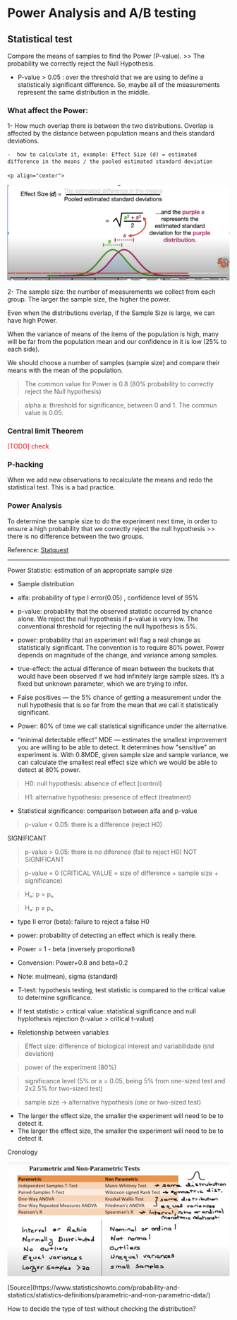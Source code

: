 # Power Analysis and A/B testing

## Statistical test
Compare the means of samples to find the Power (P-value). >> The probability we correctly reject the Null Hypothesis.
- P-value > 0.05 : over the threshold that we are using to define a statistically significant difference. So, maybe all of the measurements represent the same distribution in the middle.

### What affect the Power:

1- How much overlap there is between the two distributions.
Overlap is affected by the distance between population means and theis standard deviations.

    -  how to calculate it, example: Effect Size (d) = estimated difference in the means / the pooled estimated standard deviation

    <p align="center">
<img src = "images/04.png">  <br/>
<p>

2- The sample size: the number of measurements we collect from each group. The larger the sample size, the higher the power.

Even when the distributions overlap, if the Sample Size is large, we can have high Power.

When the variance of means of the items of the population is high, many will be far from the population mean and our confidence in it is low (25% to each side).

We should choose a number of samples (sample size) and compare their means with the mean of the population.

> The common value for Power is 0.8 (80% probability to correctly reject the Null hypothesis)

> alpha a: threshold for significance, between 0 and 1. The commun value is 0.05.

### Central limit Theorem
<span style="color:red"> [TODO] check</span>


### P-hacking
When we add new observations to recalculate the means and redo the statistical test. This is a bad practice.

### Power Analysis
To determine the sample size to do the experiment next time, in order to ensure a high probability that we correctly reject the null hypothesis >> there is no difference between the two groups.

Reference: [Statquest](https://www.youtube.com/watch?v=VX_M3tIyiYk)
___________

Power Statistic: estimation of an appropriate sample size
- Sample distribution
- alfa: probability of type I error(0.05) , confidence level of 95%
- p-value: probability that the observed statistic occurred by chance alone. We reject the null hypothesis if p-value is very low. The conventional threshold for rejecting the null hypothesis is 5%.
- power:  probability that an experiment will flag a real change as statistically significant. The convention is to require 80% power. Power depends on magnitude of the change, and variance among samples.
- true-effect: the actual difference of mean between the buckets that would have been observed if we had infinitely large sample sizes. It’s a fixed but unknown parameter, which we are trying to infer.


- False positives — the 5% chance of getting a measurement under the null hypothesis that is so far from the mean that we call it statistically significant.

- Power: 80% of time we call statistical significance under the alternative.

- “minimal detectable effect” MDE — estimates the smallest improvement you are willing to be able to detect. It determines how "sensitive" an experiment is.
With 0.8MDE, given sample size and sample variance, we can calculate the smallest real effect size which we would be able to detect at 80% power.

> H0: null hypothesis: absence of effect (control)

> H1: alternative hypothesis: presence of effect (treatment)
- Statistical significance: comparison between alfa and p-value

> p-value < 0.05: there is a difference (reject H0)

SIGNIFICANT

> p-value > 0.05: there is no diference (fail to reject H0) NOT SIGNIFICANT

> p-value = 0 (CRITICAL VALUE = size of difference + sample size + significance)

> Hₒ: p = pₒ

> Hₐ: p ≠ pₒ

- type II error (beta): failure to reject a false H0
- power: probability of detecting an effect which is really there.
- Power = 1 - beta (inversely proportional)
- Convension: Power+0.8 and beta=0.2

- Note: mu(mean), sigma (standard)


- T-test: hypothesis testing, test statistic is compared to the critical value to determine sgnificance.

- If test statistic > critical value: statistical significance and null hyplothesis rejection (t-value > critical t-value)

- Reletionship between variables
> Effect size: difference of biological interest and variabilidade (std deviation)

> power of the experiment (80%)

> significance level (5% or a = 0.05, being 5% from one-sized test and 2x2.5% for two-sized test)

> sample size
-> alternative hypothesis (one or two-sized test)

- The larger the effect size, the smaller the experiment will need to be to detect it.
- The larger the effect size, the smaller the experiment will need to be to detect it.

Cronology

<p align="center">
<img src = "images/03.png">  <br/>
<p>
[Source](https://www.statisticshowto.com/probability-and-statistics/statistics-definitions/parametric-and-non-parametric-data/)


How to decide the type of test without checking the distribution?